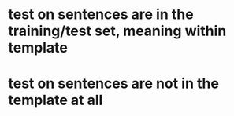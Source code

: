 # test on sentences are in the training/test set, meaning within template
# test on sentences are not in the template at all 